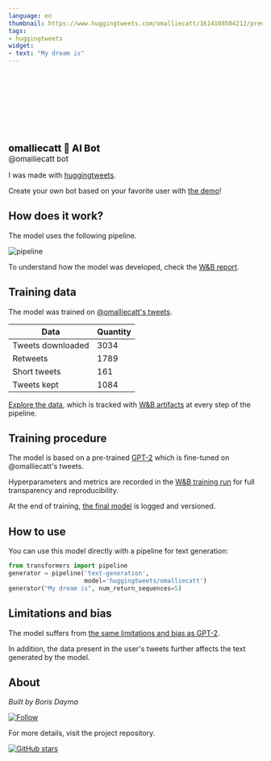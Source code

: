 ```yaml
---
language: en
thumbnail: https://www.huggingtweets.com/omalliecatt/1614108504212/predictions.png
tags:
- huggingtweets
widget:
- text: "My dream is"
---
```


<div>
<div style="width: 132px; height:132px; border-radius: 50%; background-size: cover; background-image: url('https://pbs.twimg.com/profile_images/1351181888904441857/kRazJkru_400x400.jpg')">
</div>
<div style="margin-top: 8px; font-size: 19px; font-weight: 800">omalliecatt 🤖 AI Bot </div>
<div style="font-size: 15px">@omalliecatt bot</div>
</div>

I was made with [huggingtweets](https://github.com/borisdayma/huggingtweets).

Create your own bot based on your favorite user with [the demo](https://colab.research.google.com/github/borisdayma/huggingtweets/blob/master/huggingtweets-demo.ipynb)!

## How does it work?

The model uses the following pipeline.

![pipeline](https://github.com/borisdayma/huggingtweets/blob/master/img/pipeline.png?raw=true)

To understand how the model was developed, check the [W&B report](https://app.wandb.ai/wandb/huggingtweets/reports/HuggingTweets-Train-a-model-to-generate-tweets--VmlldzoxMTY5MjI).

## Training data

The model was trained on [@omalliecatt's tweets](https://twitter.com/omalliecatt).

| Data | Quantity |
| --- | --- |
| Tweets downloaded | 3034 |
| Retweets | 1789 |
| Short tweets | 161 |
| Tweets kept | 1084 |

[Explore the data](https://wandb.ai/wandb/huggingtweets/runs/2dmajkuu/artifacts), which is tracked with [W&B artifacts](https://docs.wandb.com/artifacts) at every step of the pipeline.

## Training procedure

The model is based on a pre-trained [GPT-2](https://huggingface.co/gpt2) which is fine-tuned on @omalliecatt's tweets.

Hyperparameters and metrics are recorded in the [W&B training run](https://wandb.ai/wandb/huggingtweets/runs/u4woldqy) for full transparency and reproducibility.

At the end of training, [the final model](https://wandb.ai/wandb/huggingtweets/runs/u4woldqy/artifacts) is logged and versioned.

## How to use

You can use this model directly with a pipeline for text generation:

```python
from transformers import pipeline
generator = pipeline('text-generation',
                     model='huggingtweets/omalliecatt')
generator("My dream is", num_return_sequences=5)
```

## Limitations and bias

The model suffers from [the same limitations and bias as GPT-2](https://huggingface.co/gpt2#limitations-and-bias).

In addition, the data present in the user's tweets further affects the text generated by the model.

## About

*Built by Boris Dayma*

[![Follow](https://img.shields.io/twitter/follow/borisdayma?style=social)](https://twitter.com/intent/follow?screen_name=borisdayma)

For more details, visit the project repository.

[![GitHub stars](https://img.shields.io/github/stars/borisdayma/huggingtweets?style=social)](https://github.com/borisdayma/huggingtweets)
